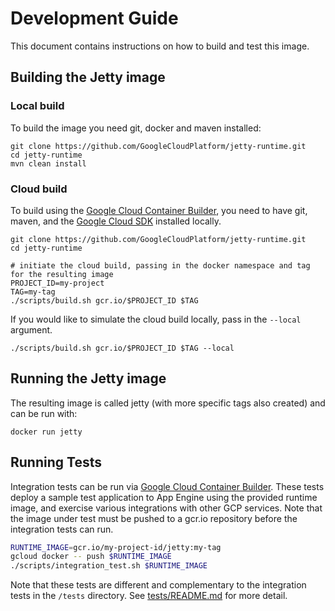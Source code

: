 # Development Guide

This document contains instructions on how to build and test this image.

## Building the Jetty image

### Local build
To build the image you need git, docker and maven installed:
```console
git clone https://github.com/GoogleCloudPlatform/jetty-runtime.git
cd jetty-runtime
mvn clean install
```

### Cloud build
To build using the [Google Cloud Container Builder](https://cloud.google.com/container-builder/docs/overview), you need to have git, maven, and the [Google Cloud SDK](https://cloud.google.com/sdk/) installed locally.
```console
git clone https://github.com/GoogleCloudPlatform/jetty-runtime.git
cd jetty-runtime

# initiate the cloud build, passing in the docker namespace and tag for the resulting image
PROJECT_ID=my-project
TAG=my-tag
./scripts/build.sh gcr.io/$PROJECT_ID $TAG
```

If you would like to simulate the cloud build locally, pass in the `--local` argument.
```
./scripts/build.sh gcr.io/$PROJECT_ID $TAG --local
```

## Running the Jetty image
The resulting image is called jetty (with more specific tags also created)
and can be run with:
```console
docker run jetty
```

## Running Tests
Integration tests can be run via [Google Cloud Container Builder](https://cloud.google.com/container-builder/docs/overview). 
These tests deploy a sample test application to App Engine using the provided runtime image, and 
exercise various integrations with other GCP services. Note that the image under test must be pushed 
to a gcr.io repository before the integration tests can run.

```bash
RUNTIME_IMAGE=gcr.io/my-project-id/jetty:my-tag
gcloud docker -- push $RUNTIME_IMAGE
./scripts/integration_test.sh $RUNTIME_IMAGE
```
Note that these tests are different and complementary to the integration tests in the `/tests` 
directory. See [tests/README.md](tests/README.md) for more detail.

